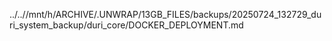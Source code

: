 ../..//mnt/h/ARCHIVE/.UNWRAP/13GB_FILES/backups/20250724_132729_duri_system_backup/duri_core/DOCKER_DEPLOYMENT.md